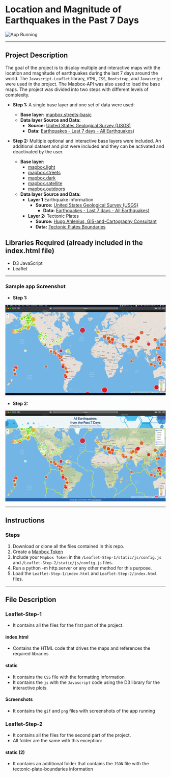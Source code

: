 # Location and Magnitude of Earthquakes in the Past 7 Days

![App Running](Screenshots/step-2.gif "App Running")

---

## Project Description

The goal of the project is to display multiple and interactive maps with the location and magnitude of earthquakes during the last 7 days around the world. The `Javascript-Leaflet` library, `HTML`, `CSS`, `Bootstrap`, and `Javascript` were used in the project. The Mapbox-API was also used to load the base maps. The project was divided into two steps with different levels of complexity.

- **Step 1:**
A single base layer and one set of data were used:
  - **Base layer:** [mapbox.streets-basic](https://docs.mapbox.com/api/maps/#raster-tiles)
  - **Data layer Source and Data:**
    - **Source:** [United States Geological Survey (USGS)](https://earthquake.usgs.gov/earthquakes/feed/v1.0/geojson.php)
    - **Data:** [Earthquakes - Last 7 days - All Earthquakes)](https://earthquake.usgs.gov/earthquakes/feed/v1.0/summary/all_week.geojson)

- **Step 2:**
Multiple optional and interactive base layers were included. An additional dataset and plot were included and they can be activated and deactivated by the user.
  - **Base layer:**
    - [mapbox.light](https://docs.mapbox.com/api/maps) 
    - [mapbox.streets](https://docs.mapbox.com/api/maps)
    - [mapbox.dark](https://docs.mapbox.com/api/maps)
    - [mapbox.satellite](https://docs.mapbox.com/api/maps)
    - [mapbox.outdoors](https://docs.mapbox.com/api/maps)
  - **Data layer Source and Data:**
    - **Layer 1** Earthquake information
      - **Source:** [United States Geological Survey (USGS)](https://earthquake.usgs.gov/earthquakes/feed/v1.0/geojson.php)
        - **Data:** [Earthquakes - Last 7 days - All Earthquakes)](https://earthquake.usgs.gov/earthquakes/feed/v1.0/summary/all_week.geojson)
    - **Layer 2:** Tectonic Plates
      - **Source:** [Hugo Ahlenius, GIS-and-Cartography Consultant](https://github.com/fraxen/tectonicplates)
      - **Data:** [Tectonic Plates Boundaries](https://raw.githubusercontent.com/fraxen/tectonicplates/master/GeoJSON/PB2002_boundaries.json)

## Libraries Required (already included in the index.html file)

- D3 JavaScript
- Leaflet

---

### Sample app Screenshot

- **Step 1:**

![Screenshot](Screenshots/step-1.png "Screenshot")

- **Step 2:**

![Screenshot](Screenshots/step-2.png "Screenshot")

---

## Instructions

### Steps

1. Download or clone all the files contained in this repo.
2. Create a [Mapbox Token](https://account.mapbox.com/auth/signup/)
3. Include your `Mapbox Token` in the `/Leaflet-Step-1/static/js/config.js` and `/Leaflet-Step-2/static/js/config.js` files.
4. Run a python -m http.server or any other method for this purpose.
5. Load the `Leaflet-Step-1/index.html` and `Leaflet-Step-2/index.html` files.

---

## File Description

### Leaflet-Step-1

- It contains all the files for the first part of the project.

#### index.html

- Contains the HTML code that drives the maps and references the required libraries

#### static

- It contains the `CSS` file with the formatting information
- It contains the `js` with the `Javascript` code using the D3 library for the interactive plots.

#### Screenshots

- It contains the `gif` and `png` files with screenshots of the app running

### Leaflet-Step-2

- It contains all the files for the second part of the project.
- All folder are the same with this exception:

#### static (2)

- It contains an additional folder that contains the `JSON` file with the tectonic-plate-boundaries information
